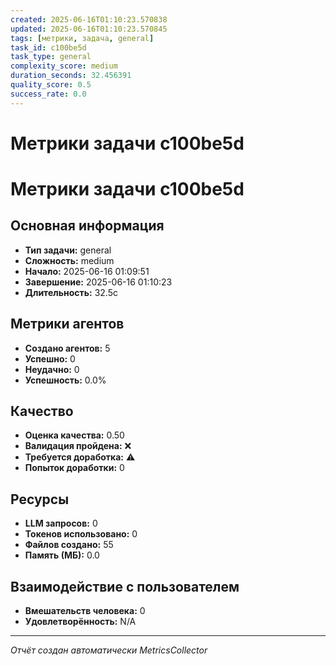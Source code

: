 ```yaml
---
created: 2025-06-16T01:10:23.570838
updated: 2025-06-16T01:10:23.570845
tags: [метрики, задача, general]
task_id: c100be5d
task_type: general
complexity_score: medium
duration_seconds: 32.456391
quality_score: 0.5
success_rate: 0.0
---
```


# Метрики задачи c100be5d

# Метрики задачи c100be5d

## Основная информация
- **Тип задачи:** general
- **Сложность:** medium
- **Начало:** 2025-06-16 01:09:51
- **Завершение:** 2025-06-16 01:10:23
- **Длительность:** 32.5с

## Метрики агентов
- **Создано агентов:** 5
- **Успешно:** 0
- **Неудачно:** 0
- **Успешность:** 0.0%

## Качество
- **Оценка качества:** 0.50
- **Валидация пройдена:** ❌
- **Требуется доработка:** ⚠️
- **Попыток доработки:** 0

## Ресурсы
- **LLM запросов:** 0
- **Токенов использовано:** 0
- **Файлов создано:** 55
- **Память (МБ):** 0.0

## Взаимодействие с пользователем
- **Вмешательств человека:** 0
- **Удовлетворённость:** N/A

---
*Отчёт создан автоматически MetricsCollector*
